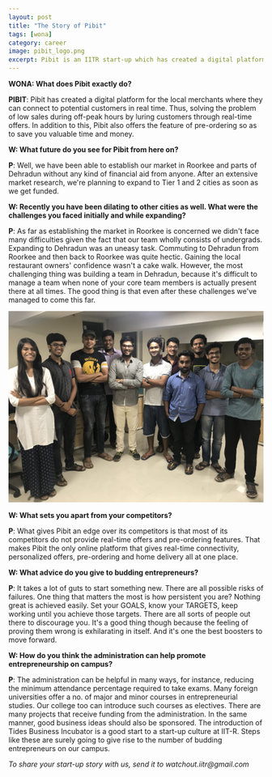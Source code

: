 ```yaml
---
layout: post
title: "The Story of Pibit"
tags: [wona]
category: career 
image: pibit_logo.png
excerpt: Pibit is an IITR start-up which has created a digital platform for the local merchants where they can connect to potential customers.
---
```


__WONA: What does Pibit exactly do?__

__PIBIT__: Pibit has created a digital platform for the local merchants where they can connect to potential customers in real time. Thus, solving the problem of low sales during off-peak hours by luring customers through real-time offers.
In addition to this, Pibit also offers the feature of pre-ordering so as to save you valuable time and money.

__W: What future do you see for Pibit from here on?__

__P__: Well, we have been able to establish our market in Roorkee and parts of Dehradun without any kind of financial aid from anyone. After an extensive market research, we're planning to expand to Tier 1 and 2 cities as soon as we get funded.

__W: Recently you have been dilating to other cities as well. What were the challenges you faced initially and while expanding?__

__P__: As far as establishing the market in Roorkee is concerned we didn't face many difficulties given the fact that our team wholly consists of undergrads. Expanding to Dehradun was an uneasy task. Commuting to Dehradun from Roorkee and then back to Roorkee was quite hectic. Gaining the local restaurant owners' confidence wasn't a cake walk. However, the most challenging thing was building a team in Dehradun, because it's difficult to manage a team when none of your core team members is actually present there at all times. The good thing is that even after these challenges we've managed to come this far.

![pibit 1](/images/posts/pibit_team.jpg)

__W: What sets you apart from your competitors?__

__P__: What gives Pibit an edge over its competitors is that most of its competitors do not provide real-time offers and pre-ordering features. That makes Pibit the only online platform that gives real-time connectivity, personalized offers, pre-ordering and home delivery all at one place.

__W: What advice do you give to budding entrepreneurs?__

__P__: It takes a lot of guts to start something new. There are all possible risks of failures. One thing that matters the most is how persistent you are? Nothing great is achieved easily. Set your GOALS, know your TARGETS, keep working until you achieve those targets. There are all sorts of people out there to discourage you. It's a good thing though because the feeling of proving them wrong is exhilarating in itself. And it's one the best boosters to move forward.

__W: How do you think the administration can help promote entrepreneurship on campus?__

__P__: The administration can be helpful in many ways, for instance, reducing the minimum attendance percentage required to take exams. Many foreign universities offer a no. of major and minor courses in entrepreneurial studies. Our college too can introduce such courses as electives. There are many projects that receive funding from the administration. In the same manner, good business ideas should also be sponsored. The introduction of Tides Business Incubator is a good start to a start-up culture at IIT-R. Steps like these are surely going to give rise to the number of budding entrepreneurs on our campus.


_To share your start-up story with us, send it to watchout.iitr@gmail.com_
